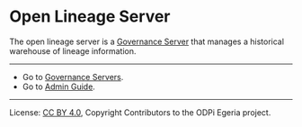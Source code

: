 <!-- SPDX-License-Identifier: CC-BY-4.0 -->
<!-- Copyright Contributors to the ODPi Egeria project 2020. -->

# Open Lineage Server

The open lineage server is a [Governance Server](governance-server-types.md)
that manages a historical warehouse of lineage information.


----
* Go to [Governance Servers](governance-server-types.md).
* Go to [Admin Guide](../user).

----
License: [CC BY 4.0](https://creativecommons.org/licenses/by/4.0/),
Copyright Contributors to the ODPi Egeria project.